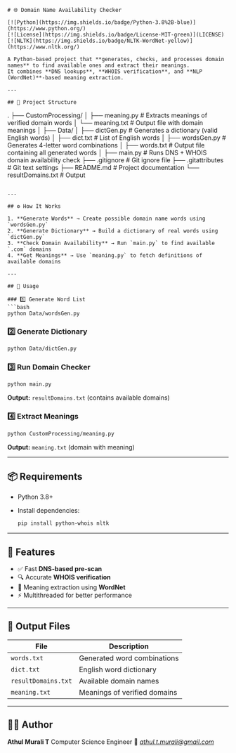```
# 🌐 Domain Name Availability Checker

[![Python](https://img.shields.io/badge/Python-3.8%2B-blue)](https://www.python.org/)
[![License](https://img.shields.io/badge/License-MIT-green)](LICENSE)
[![NLTK](https://img.shields.io/badge/NLTK-WordNet-yellow)](https://www.nltk.org/)

A Python-based project that **generates, checks, and processes domain names** to find available ones and extract their meanings.  
It combines **DNS lookups**, **WHOIS verification**, and **NLP (WordNet)**-based meaning extraction.

---

## 📁 Project Structure

```

.
├── CustomProcessing/
│   ├── meaning.py         # Extracts meanings of verified domain words
│   └── meaning.txt        # Output file with domain meanings
│
├── Data/
│   ├── dictGen.py         # Generates a dictionary (valid English words)
│   ├── dict.txt           # List of English words
│   ├── wordsGen.py        # Generates 4-letter word combinations
│   ├── words.txt          # Output file containing all generated words
│
├── main.py                # Runs DNS + WHOIS domain availability check
├── .gitignore             # Git ignore file
├── .gitattributes         # Git text settings
├── README.md              # Project documentation
└── resultDomains.txt      # Output

````

---

## ⚙️ How It Works

1. **Generate Words** → Create possible domain name words using `wordsGen.py`  
2. **Generate Dictionary** → Build a dictionary of real words using `dictGen.py`  
3. **Check Domain Availability** → Run `main.py` to find available `.com` domains  
4. **Get Meanings** → Use `meaning.py` to fetch definitions of available domains  

---

## 🚀 Usage

### 1️⃣ Generate Word List
```bash
python Data/wordsGen.py
````

### 2️⃣ Generate Dictionary

```bash
python Data/dictGen.py
```

### 3️⃣ Run Domain Checker

```bash
python main.py
```

**Output:** `resultDomains.txt` (contains available domains)

### 4️⃣ Extract Meanings

```bash
python CustomProcessing/meaning.py
```

**Output:** `meaning.txt` (domain with meaning)

---

## 📦 Requirements

* Python 3.8+
* Install dependencies:

  ```bash
  pip install python-whois nltk
  ```

---

## 🧠 Features

* ✅ Fast **DNS-based pre-scan**
* 🔍 Accurate **WHOIS verification**
* 💬 Meaning extraction using **WordNet**
* ⚡ Multithreaded for better performance

---

## 📜 Output Files

| File                | Description                  |
| ------------------- | ---------------------------- |
| `words.txt`         | Generated word combinations  |
| `dict.txt`          | English word dictionary      |
| `resultDomains.txt` | Available domain names       |
| `meaning.txt`       | Meanings of verified domains |

---

## 👨‍💻 Author

**Athul Murali T**
Computer Science Engineer 
📧 *[athul.t.murali@gmail.com](mailto:athul.t.murali@gmail.com)*

```

